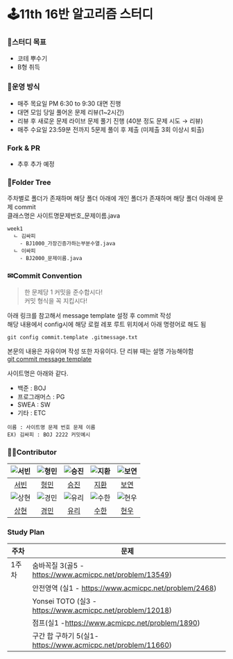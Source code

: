 # 🕹11th 16반 알고리즘 스터디
### 🎯스터디 목표
- 코테 뿌수기
- B형 취득

### 📕운영 방식
- 매주 목요일 PM 6:30 to 9:30 대면 진행
- 대면 모임 당일 풀어온 문제 리뷰(1~2시간)
- 리뷰 후 새로운 문제 라이브 문제 풀기 진행 (40분 정도 문제 시도 → 리뷰)
- 매주 수요일 23:59분 전까지 5문제 풀이 후 제출 (미제출 3회 이상시 퇴출)

### Fork & PR
- 추후 추가 예정


### 📁Folder Tree
주차별로 폴더가 존재하며 해당 폴더 아래에 개인 폴더가 존재하며 해당 폴더 아래에 문제 commit<br>
클래스명은 사이트명문제번호_문제이름.java 
```
week1
  ㄴ 김싸피
    - BJ1000_가장긴증가하는부분수열.java
  ㄴ 이싸피
    - BJ2000_문제이름.java
```

### ✉Commit Convention
> 한 문제당 1 커밋을 준수합시다!<br>
> 커밋 형식을 꼭 지킵시다!

아래 링크를 참고해서 message template 설정 후 commit 작성  
해당 내용에서 config시에 해당 로컬 레포 루트 위치에서 아래 명령어로 해도 됨  
```
git config commit.template .gitmessage.txt
```
본문의 내용은 자유이며 작성 또한 자유이다. 단 리뷰 때는 설명 가능해야함  
[git commit message template](https://velog.io/@bky373/Git-%EC%BB%A4%EB%B0%8B-%EB%A9%94%EC%8B%9C%EC%A7%80-%ED%85%9C%ED%94%8C%EB%A6%BF)

사이트명은 아래와 같다.
- 백준 : BOJ
- 프로그래머스 : PG
- SWEA : SW
- 기타 : ETC
```
이름 : 사이트명 문제 번호 문제 이름
EX) 김싸피 : BOJ 2222 커밋예시
```

### 👨‍🎓Contributor
|![서빈](https://avatars.githubusercontent.com/u/70849467?v=4)|![형민](https://avatars.githubusercontent.com/u/92067099?v=4)|![승진](https://avatars.githubusercontent.com/u/59600377?v=4)|![지환](https://avatars.githubusercontent.com/u/64758861?v=4)|![보연](https://avatars.githubusercontent.com/u/55133692?v=4)|
|:---:|:---:|:---:|:---:|:---:|
|[서빈](https://github.com/leeseobin00)|[형민](https://github.com/fkgnssla)|[승진](https://github.com/maison01006)|[지환](https://github.com/stophwan)|[보연](https://github.com/btothey99)|
|![상현](https://avatars.githubusercontent.com/u/106962275?s=96&v=4)|![경민](https://avatars.githubusercontent.com/u/81904943?v=4)|![유리](https://avatars.githubusercontent.com/u/78342803?v=4)|![수한](https://avatars.githubusercontent.com/u/43841214?v=4)|![현우](https://avatars.githubusercontent.com/u/129820807?v=4)|
|[상현](https://github.com/tkdgus97)|[경민](https://github.com/gangintheremark)|[유리](https://github.com/Yuri-CHOE)|[수한](https://github.com/sem1308)|[현우](https://github.com/cookingTorch)|

### Study Plan
|주차|문제|
|------|---|
|1주차|숨바꼭질 3(골5 - https://www.acmicpc.net/problem/13549)|
||안전영역 (실1 - https://www.acmicpc.net/problem/2468)|
||Yonsei TOTO (실3 -https://www.acmicpc.net/problem/12018)|
||점프(실1 -https://www.acmicpc.net/problem/1890)|
||구간 합 구하기 5(실1-https://www.acmicpc.net/problem/11660)|